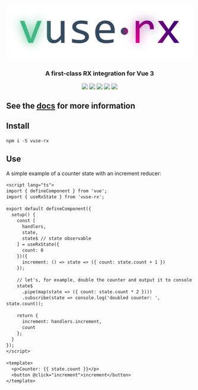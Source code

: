 <h1 align="center" style="text-align: center">
  <a href="https://vuse-rx.raiondesu.rocks"><img src="docs/public/logo-g.svg"/></a>
</h1>

<h3 align="center" style="text-align: center">A first-class RX integration for Vue 3</h3>
<p align="center" style="text-align: center">
  <a href="https://github.com/Raiondesu/vuse-rx/actions"><img src="https://img.shields.io/github/workflow/status/raiondesu/vuse-rx/CI?style=flat-square"/></a>
  <a href="https://npmjs.com/vuse-rx"><img src="https://img.shields.io/npm/v/vuse-rx?style=flat-square"/></a>
  <a href="https://npmjs.com/vuse-rx"><img src="https://img.shields.io/bundlephobia/minzip/vuse-rx?style=flat-square"/></a>
  <a href="https://npmjs.com/vuse-rx"><img src="https://img.shields.io/npm/dt/vuse-rx?style=flat-square"/></a>
  <a href="https://vuse-rx.raiondesu.rocks"><img src="https://img.shields.io/badge/docs-up-blue?style=flat-square"/></a>
</p>

## See the [docs](https://vuse-rx.raiondesu.rocks) for more information

## Install

`npm i -S vuse-rx`

## Use

A simple example of a counter state with an increment reducer:

```vue
<script lang="ts">
import { defineComponent } from 'vue';
import { useRxState } from 'vuse-rx';

export default defineComponent({
  setup() {
    const [
      handlers,
      state,
      state$ // state observable
    ] = useRxState({
      count: 0
    })({
      increment: () => state => ({ count: state.count + 1 })
    });

    // let's, for example, double the counter and output it to console
    state$
      .pipe(map(state => ({ count: state.count * 2 })))
      .subscribe(state => console.log('doubled counter: ', state.count));

    return {
      increment: handlers.increment,
      count
    };
  }
});
</script>

<template>
  <p>Counter: {{ state.count }}</p>
  <button @click="increment">increment</button>
</template>
```
